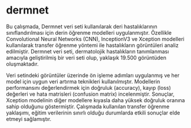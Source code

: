 # dermnet
Bu çalışmada, Dermnet veri seti kullanılarak deri hastalıklarının sınıflandırılması için derin öğrenme modelleri uygulanmıştır. Özellikle Convolutional Neural Networks (CNN), InceptionV3 ve Xception modelleri kullanılarak transfer öğrenme yöntemi ile hastalıkların görüntüleri analiz edilmiştir. Dermnet veri seti, dermatolojik hastalıkların tanımlanması amacıyla geliştirilmiş bir veri seti olup, yaklaşık 19.500 görüntüden oluşmaktadır.

Veri setindeki görüntüler üzerinde ön işleme adımları uygulanmış ve her model için uygun veri artırma teknikleri kullanılmıştır. Modellerin performansını değerlendirmek için doğruluk (accuracy), kayıp (loss) değerleri ve hata matrisleri (confusion matrix) incelenmiştir. Sonuçlar, Xception modelinin diğer modellere kıyasla daha yüksek doğruluk oranına sahip olduğunu göstermiştir. Çalışmada kullanılan transfer öğrenme yaklaşımı, eğitim verilerinin sınırlı olduğu durumlarda etkili sonuçlar elde etmeyi sağlamıştır.
